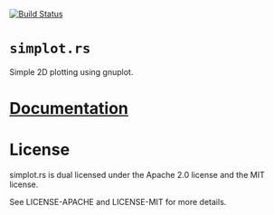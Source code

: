 [![Build Status][status]](https://travis-ci.org/japaric/simplot.rs)

# `simplot.rs`

Simple 2D plotting using gnuplot.

# [Documentation][docs]

# License

simplot.rs is dual licensed under the Apache 2.0 license and the MIT license.

See LICENSE-APACHE and LICENSE-MIT for more details.

[docs]: http://japaric.github.io/simplot.rs/simplot/
[status]: https://travis-ci.org/japaric/simplot.rs.svg?branch=master

